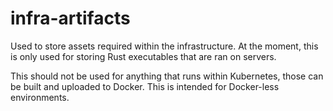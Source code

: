 # infra-artifacts

Used to store assets required within the infrastructure. At the moment, this is only used for storing Rust
executables that are ran on servers.

This should not be used for anything that runs within Kubernetes, those can be built and uploaded to Docker.
This is intended for Docker-less environments.
